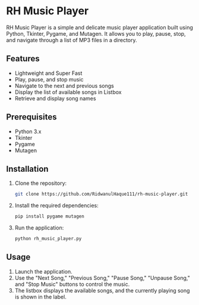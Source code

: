 # RH Music Player

RH Music Player is a simple and delicate music player application built using Python, Tkinter, Pygame, and Mutagen. It allows you to play, pause, stop, and navigate through a list of MP3 files in a directory.

## Features

- Lightweight and Super Fast
- Play, pause, and stop music
- Navigate to the next and previous songs
- Display the list of available songs in Listbox
- Retrieve and display song names


## Prerequisites

- Python 3.x
- Tkinter
- Pygame
- Mutagen

## Installation

1. Clone the repository:

   ```bash
   git clone https://github.com/RidwanulHaque111/rh-music-player.git
2. Install the required dependencies:

   ```bash
   pip install pygame mutagen

3. Run the application:

   ```bash
   python rh_music_player.py

## Usage

1. Launch the application.
2. Use the "Next Song," "Previous Song," "Pause Song," "Unpause Song," and "Stop Music" buttons to control the music.
3. The listbox displays the available songs, and the currently playing song is shown in the label.


  
